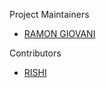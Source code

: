 Project Maintainers

- [RAMON GIOVANI](https://github.com/ramonbs)

Contributors

- [RISHI](https://github.com/tangorishi)
